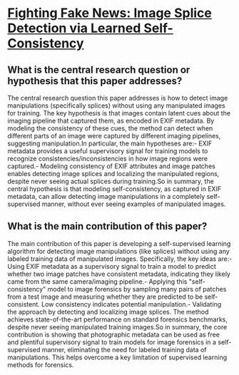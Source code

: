 # [Fighting Fake News: Image Splice Detection via Learned Self-Consistency](https://arxiv.org/abs/1805.04096)

## What is the central research question or hypothesis that this paper addresses?

The central research question this paper addresses is how to detect image manipulations (specifically splices) without using any manipulated images for training. The key hypothesis is that images contain latent cues about the imaging pipeline that captured them, as encoded in EXIF metadata. By modeling the consistency of these cues, the method can detect when different parts of an image were captured by different imaging pipelines, suggesting manipulation.In particular, the main hypotheses are:- EXIF metadata provides a useful supervisory signal for training models to recognize consistencies/inconsistencies in how image regions were captured.- Modeling consistency of EXIF attributes and image patches enables detecting image splices and localizing the manipulated regions, despite never seeing actual splices during training.So in summary, the central hypothesis is that modeling self-consistency, as captured in EXIF metadata, can allow detecting image manipulations in a completely self-supervised manner, without ever seeing examples of manipulated images.


## What is the main contribution of this paper?

The main contribution of this paper is developing a self-supervised learning algorithm for detecting image manipulations (like splices) without using any labeled training data of manipulated images. Specifically, the key ideas are:- Using EXIF metadata as a supervisory signal to train a model to predict whether two image patches have consistent metadata, indicating they likely came from the same camera/imaging pipeline.- Applying this "self-consistency" model to image forensics by sampling many pairs of patches from a test image and measuring whether they are predicted to be self-consistent. Low consistency indicates potential manipulation.- Validating the approach by detecting and localizing image splices. The method achieves state-of-the-art performance on standard forensics benchmarks, despite never seeing manipulated training images.So in summary, the core contribution is showing that photographic metadata can be used as free and plentiful supervisory signal to train models for image forensics in a self-supervised manner, eliminating the need for labeled training data of manipulations. This helps overcome a key limitation of supervised learning methods for forensics.
